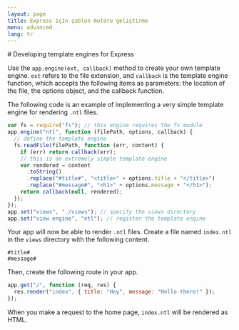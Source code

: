 ```yaml
---
layout: page
title: Express için şablon motoru geliştirme
menu: advanced
lang: tr
---
```


<div id="page-doc" markdown="1">
# Developing template engines for Express

Use the `app.engine(ext, callback)` method to create your own template engine. `ext` refers to the file extension, and `callback` is the template engine function, which accepts the following items as parameters: the location of the file, the options object, and the callback function.

The following code is an example of implementing a very simple template engine for rendering `.ntl` files.

```js
var fs = require("fs"); // this engine requires the fs module
app.engine("ntl", function (filePath, options, callback) {
  // define the template engine
  fs.readFile(filePath, function (err, content) {
    if (err) return callback(err);
    // this is an extremely simple template engine
    var rendered = content
      .toString()
      .replace("#title#", "<title>" + options.title + "</title>")
      .replace("#message#", "<h1>" + options.message + "</h1>");
    return callback(null, rendered);
  });
});
app.set("views", "./views"); // specify the views directory
app.set("view engine", "ntl"); // register the template engine
```

Your app will now be able to render `.ntl` files. Create a file named `index.ntl` in the `views` directory with the following content.

```text
#title#
#message#
```

Then, create the following route in your app.

```js
app.get("/", function (req, res) {
  res.render("index", { title: "Hey", message: "Hello there!" });
});
```

When you make a request to the home page, `index.ntl` will be rendered as HTML.

</div>
